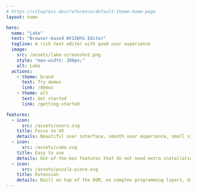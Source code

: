 ```yaml
---
# https://vitepress.dev/reference/default-theme-home-page
layout: home

hero:
  name: "Lake"
  text: "Browser-based WYSIWYG Editor"
  tagline: A rich text editor with good user experience
  image:
    src: /assets/lake-screenshot.png
    style: "max-width: 380px;"
    alt: Lake
  actions:
    - theme: brand
      text: Try demos
      link: /demos
    - theme: alt
      text: Get started
      link: /getting-started

features:
  - icon:
      src: /assets/users.svg
    title: Focus on UX
    details: Beautiful user interface, smooth user experience, small size and simple architecture enable Lake to load quickly.
  - icon:
      src: /assets/cube.svg
    title: Easy to use
    details: Out-of-the-box features that do not need extra installation, easily integrate a full-featured editor into your website or app with just a few lines of code
  - icon:
      src: /assets/puzzle-piece.svg
    title: Extension
    details: Built on top of the DOM, no complex programming layers, directly call all browser APIs by instinct in the plugin.
---
```

